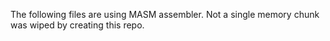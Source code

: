 The following files are using MASM assembler. 
Not a single memory chunk was wiped by creating this repo.
